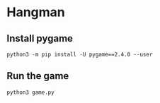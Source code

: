 # Hangman

## Install pygame
`python3 -m pip install -U pygame==2.4.0 --user`

## Run the game
`python3 game.py`